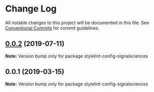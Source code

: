 # Change Log

All notable changes to this project will be documented in this file.
See [Conventional Commits](https://conventionalcommits.org) for commit guidelines.

## [0.0.2](https://github.com/signalsciences/jsdx/compare/stylelint-config-signalsciences@0.0.1...stylelint-config-signalsciences@0.0.2) (2019-07-11)

**Note:** Version bump only for package stylelint-config-signalsciences





## 0.0.1 (2019-03-15)

**Note:** Version bump only for package stylelint-config-signalsciences
